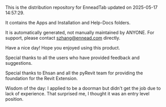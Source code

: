 This is the distribution repository for EnneadTab updated on 2025-05-17 14:57:29.

It contains the Apps and Installation and Help-Docs folders.

It is automatically generated, not manually maintained by ANYONE.
For support, please contact szhang@ennead.com directly.

Have a nice day! Hope you enjoyed using this product.

Special thanks to all the users who have provided feedback and suggestions.

Special thanks to Ehsan and all the pyRevit team for providing the foundation for the Revit Extension.



Wisdom of the day:
I applied to be a doorman but didn't get the job due to lack of experience. That surprised me, I thought it was an entry level position.
